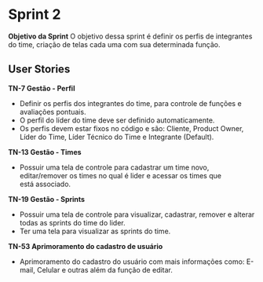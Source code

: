 # Sprint 2

**Objetivo da Sprint**
O objetivo dessa sprint é definir os perfis de integrantes do time, criação de telas cada uma com sua determinada função.

## User Stories

**TN-7 Gestão - Perfil**
- Definir os perfis dos integrantes do time, para controle de funções e avaliações pontuais. 
- O perfil do líder do time deve ser definido automaticamente.
- Os perfis devem estar fixos no código e são: Cliente, Product Owner, Líder do Time, Líder Técnico do Time e Integrante (Default).

**TN-13 Gestão - Times**
- Possuir uma tela de controle para cadastrar um time novo, editar/remover os times no qual é lider e acessar os times que está associado.

**TN-19 Gestão - Sprints**
- Possuir uma tela de controle para visualizar, cadastrar, remover e alterar todas as sprints do time do lider.
- Ter uma tela para visualizar as sprints do time.

**TN-53 Aprimoramento do cadastro de usuário**
- Aprimoramento do cadastro do usuário com mais informações como: E-mail, Celular e outras além da função de editar. 

